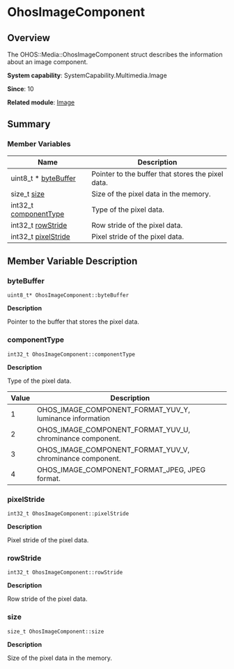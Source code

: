 # OhosImageComponent


## Overview

The OHOS::Media::OhosImageComponent struct describes the information about an image component.

**System capability**: SystemCapability.Multimedia.Image

**Since**: 10

**Related module**: [Image](image.md)


## Summary


### Member Variables

| Name| Description| 
| -------- | -------- |
| uint8_t \* [byteBuffer](#bytebuffer) | Pointer to the buffer that stores the pixel data.|
| size_t [size](#size) | Size of the pixel data in the memory.|
| int32_t [componentType](#componenttype) | Type of the pixel data.|
| int32_t [rowStride](#rowstride) | Row stride of the pixel data.|
| int32_t [pixelStride](#pixelstride) | Pixel stride of the pixel data.|


## Member Variable Description


### byteBuffer

```
uint8_t* OhosImageComponent::byteBuffer
```

**Description**

Pointer to the buffer that stores the pixel data.


### componentType

```
int32_t OhosImageComponent::componentType
```

**Description**

Type of the pixel data.

| Value| Description|
| ------ | ----------------------- |
| 1 | OHOS_IMAGE_COMPONENT_FORMAT_YUV_Y, luminance information|
| 2 | OHOS_IMAGE_COMPONENT_FORMAT_YUV_U, chrominance component.|
| 3 | OHOS_IMAGE_COMPONENT_FORMAT_YUV_V, chrominance component.|
| 4 | OHOS_IMAGE_COMPONENT_FORMAT_JPEG, JPEG format.|

### pixelStride

```
int32_t OhosImageComponent::pixelStride
```

**Description**

Pixel stride of the pixel data.


### rowStride

```
int32_t OhosImageComponent::rowStride
```

**Description**

Row stride of the pixel data.


### size

```
size_t OhosImageComponent::size
```

**Description**

Size of the pixel data in the memory.
